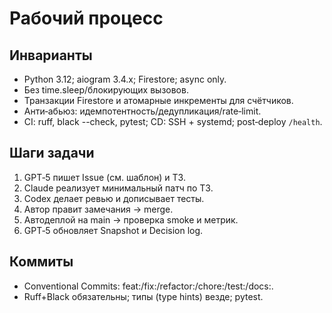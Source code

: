 # Рабочий процесс

## Инварианты
- Python 3.12; aiogram 3.4.x; Firestore; async only.
- Без time.sleep/блокирующих вызовов.
- Транзакции Firestore и атомарные инкременты для счётчиков.
- Анти‑абьюз: идемпотентность/дедупликация/rate‑limit.
- CI: ruff, black --check, pytest; CD: SSH + systemd; post‑deploy `/health`.

## Шаги задачи
1) GPT‑5 пишет Issue (см. шаблон) и ТЗ.
2) Claude реализует минимальный патч по ТЗ.
3) Codex делает ревью и дописывает тесты.
4) Автор правит замечания → merge.
5) Автодеплой на main → проверка smoke и метрик.
6) GPT‑5 обновляет Snapshot и Decision log.

## Коммиты
- Conventional Commits: feat:/fix:/refactor:/chore:/test:/docs:.
- Ruff+Black обязательны; типы (type hints) везде; pytest.
